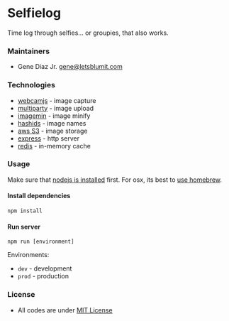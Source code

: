 # Selfielog
Time log through selfies... or groupies, that also works.

### Maintainers
* Gene Diaz Jr. <gene@letsblumit.com>

### Technologies
* [webcamjs](http://pixlcore.com/read/WebcamJS) - image capture
* [multiparty](https://github.com/andrewrk/node-multiparty/) - image upload
* [imagemin](https://github.com/imagemin/imagemin) - image minify
* [hashids](http://hashids.org/) - image names
* [aws S3](http://aws.amazon.com/s3/) - image storage
* [express](http://expressjs.com/) - http server
* [redis](http://redis.io/) - in-memory cache

### Usage
Make sure that [nodejs is installed](http://nodejs.org/download/) first.
For osx, its best to [use homebrew](http://shapeshed.com/setting-up-nodejs-and-npm-on-mac-osx/).

#### Install dependencies
```
npm install
```

#### Run server
```
npm run [environment]
```

Environments:
* `dev` - development
* `prod` - production

### License
* All codes are under [MIT License](https://github.com/letsblumit/selfielog/blob/master/LICENSE)
